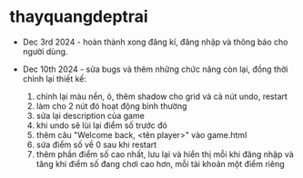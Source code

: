 # thayquangdeptrai
- Dec 3rd 2024 - hoàn thành xong đăng kí, đăng nhập và thông báo cho người dùng.

- Dec 10th 2024 - sửa bugs và thêm những chức năng còn lại, đồng thời chỉnh lại thiết kế:
    1. chỉnh lại màu nền, ô, thêm shadow cho grid và cả nút undo, restart
    2. làm cho 2 nút đó hoạt động bình thường
    3. sửa lại description của game
    4. khi undo sẽ lùi lại điểm số trước đó
    5. thêm câu "Welcome back, <tên player>" vào game.html
    6. sửa điểm số về 0 sau khi restart
    7. thêm phần điểm số cao nhất, lưu lại và hiển thị mỗi khi đăng nhập và tăng khi điểm số đang chơi cao hơn, mỗi tài khoản một điểm riêng